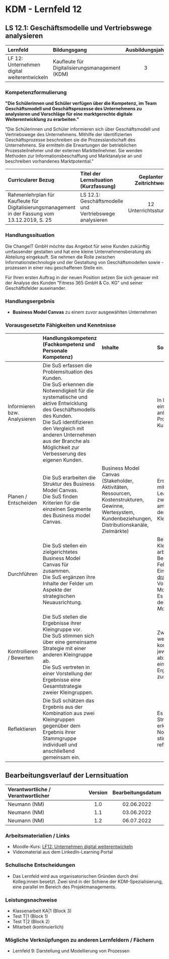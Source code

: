 # KDM - Lernfeld 12

## LS 12.1: Geschäftsmodelle und Vertriebswege analysieren

| Lernfeld | Bildungsgang | Ausbildungsjahr |
| :--- | :--- | :---: |
| LF 12:</br>Unternehmen digital weiterentwickeln | Kaufleute für Digitalisierungsmanagement (KDM) | 3 |

### Kompetenzformulierung

**"Die Schülerinnen und Schüler verfügen über die Kompetenz, im Team Geschäftsmodell und Geschäftsprozesse des Unternehmens zu analysieren und Vorschläge für
eine marktgerechte digitale Weiterentwicklung zu erarbeiten."**

"Die Schülerinnen und Schüler informieren sich über  Geschäftsmodell und Vertriebswege des Unternehmens. Mithilfe der identifizierten Geschäftsprozesse beschreiben sie die Prozesslandschaft des Unternehmens. Sie ermitteln die Erwartungen der betrieblichen Prozessteilnehmer und der externen Marktteilnehmer. Sie wenden Methoden zur Informationsbeschaffung und Marktanalyse an und beschreiben vorhandenes Marktpotential."

| Curricularer Bezug | Titel der Lernsituation (Kurzfassung) | Geplanter Zeitrichtwert |
| :--- | :--- | :---: |
| Rahmenlehrplan für Kaufleute für Digitalisierungsmanagement in der Fassung vom 13.12.2019, S. 25 | LS 12.1: Geschäftsmodelle und Vertriebswege analysieren | 12 Unterrichtsstunden |

### Handlungssituation

Die ChangeIT GmbH möchte das Angebot für seine Kunden zukünftig umfassender gestalten und hat eine kleine Unternehmensberatung als Abteilung eingekauft. Sie nehmen die Rolle zwischen Informationstechnologie und der Gestaltung von Geschäftsmodellen sowie -prozessen in einer neu geschaffenen Stelle ein.

Für Ihren ersten Auftrag in der neuen Position setzen Sie sich genauer mit der Analyse des Kunden "Fitness 365 GmbH & Co. KG" und seiner Geschäftsfelder auseinander.

### Handlungsergebnis

- **Business Model Canvas** zu einem zuvor ausgewählten Unternehmen

<div style="page-break-after: always;"></div>

### Vorausgesetzte Fähigkeiten und Kenntnisse

| | Handlungskompetenz</br>(Fachkompetenz und Personale Kompetenz) | Inhalte | Sozialform/Methoden |
| :--- | :--- | :--- | :--- |
| Informieren bzw. Analysieren | Die SuS erfassen die Problemsituation des Kunden.<br> Die SuS erkennen die Notwendigkeit für die systematische und aktive Entwicklung des Geschäftsmodells des Kunden.<br>Die SuS identifizieren den Vergleich mit anderen Unternehmen aus der Branche als Möglichkeit zur Verbesserung des eigenen Kunden. | | In Kleingruppen wird eine Problemanalyse anhand einer Projektmappe zum Kunden durchgeführt. |
| Planen / Entscheiden | Die SuS erarbeiten die Struktur des Business Model Canvas.<br>Die SuS finden Kriterien für die einzelnen Segmente des Business model Canvas. | Business Model Canvas (Stakeholder, Aktivitäten, Ressourcen, Kostenstrukturen, Gewinne, Wertesystem, Kundenbeziehungen, Distributionskanäle, Zielmärkte) | Erst in Einzelarbeit mithilfe des LinkedIn-Learning-Kurses, zwischenzeitlich oder am Ende Abstimmung der Erkenntnisse in Kleingruppen. |
| Durchführen | Die SuS stellen ein zielgerichtetes Business Model Canvas für zusammen.<br>Die SuS ergänzen ihre Inhalte der Felder um Aspekte der strategischen Neuausrichtung. | | Bearbeitung in Kleingruppen, ggf. arbeitsteilige Bearbeitung der Felder.<br>Einsatz des Tools [draw.io](https://draw.io) mit passender Vorlage zum Business Model Canvas.<br>Es wird am Beispiel des Branchenriesen *McFit* gearbeitet. |
| Kontrollieren / Bewerten | Die SuS stellen die Ergebnisse ihrer Kleingruppe vor.<br>Die SuS stimmen sich über eine gemeinsame Strategie mit einer anderen Kleingruppe ab.<br>Die SuS vertreten in einer Vorstellung der Ergebnisse eine Gesamtstrategie zweier Kleingruppen. | | Zwei Kleingruppen werden miteinander kombiniert, um die jeweiligen Ergebnisse abzustimmen und in einem gemeinsamen Ergebnis zusammenzuführen. |
| Reflektieren | Die SuS schätzen das Ergebnis aus der Kombination aus zwei Kleingruppen gegenüber dem Ergebnis ihrer Stammgruppe individuell und anschließend gemeinsam ein. | | Es können ggf. Strategiekonflikte erkannt und die Notwendigkeit eines stimmigen Konzeptes reflektiert werden. |

## Bearbeitungsverlauf der Lernsituation

| Verantwortliche / Verantwortlicher | Version | Bearbeitungsdatum |
| :--- | :---: | :---: |
| Neumann (NM) | 1.0 | 02.06.2022 |
| Neumann (NM) | 1.1 | 03.06.2022 |
| Neumann (NM) | 1.2 | 06.07.2022 |

### Arbeitsmaterialien / Links

- Moodle-Kurs: [LF12: Unternehmen digital weiterentwickeln
](https://moodle.mm-bbs.de/moodle/course/view.php?id=2737)
- Videomaterial aus dem LinkedIn-Learning Portal

### Schulische Entscheidungen

- Das Lernfeld wird aus organisatorischen Gründen durch drei Kolleg:innen besetzt. Zwei sind in der Schiene der KDM-Spezialisierung, eine parallel im Bereich des Projektmanagements.

<div style="page-break-after: always;"></div>

### Leistungsnachweise

- Klassenarbeit KA|1 (Block 3)
- Test T|1 (Block 1)
- Test T|2 (Block 2)
- Mitarbeit (kontinuierlich)

### Mögliche Verknüpfungen zu anderen Lernfeldern / Fächern

- Lernfeld 9: Darstellung und Modellierung von Prozessen
